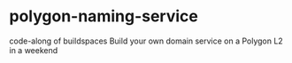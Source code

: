 # polygon-naming-service
 code-along of buildspaces Build your own domain service on a Polygon L2 in a weekend
